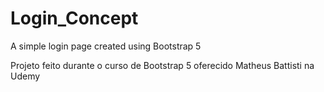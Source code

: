 # Login_Concept
A simple login page created using Bootstrap 5

Projeto feito durante o curso de Bootstrap 5 oferecido Matheus Battisti na Udemy
